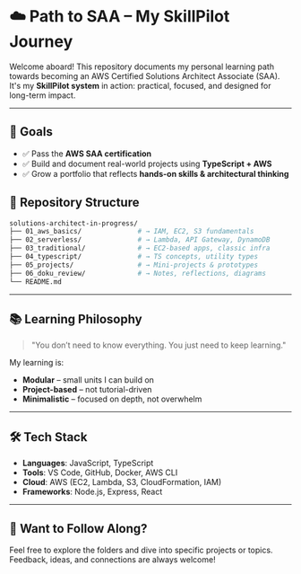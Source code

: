# ☁️ Path to SAA – My SkillPilot Journey

Welcome aboard! This repository documents my personal learning path towards becoming an AWS Certified Solutions Architect Associate (SAA). It's my **SkillPilot system** in action: practical, focused, and designed for long-term impact.

---

## 🚀 Goals

- ✅ Pass the **AWS SAA certification**
- ✅ Build and document real-world projects using **TypeScript + AWS**
- ✅ Grow a portfolio that reflects **hands-on skills & architectural thinking**

## 🧱 Repository Structure

```bash
solutions-architect-in-progress/
├── 01_aws_basics/              # → IAM, EC2, S3 fundamentals
├── 02_serverless/              # → Lambda, API Gateway, DynamoDB
├── 03_traditional/             # → EC2-based apps, classic infra
├── 04_typescript/              # → TS concepts, utility types
├── 05_projects/                # → Mini-projects & prototypes
├── 06_doku_review/             # → Notes, reflections, diagrams
└── README.md
```

---

## 📚 Learning Philosophy

> "You don’t need to know everything. You just need to keep learning."

My learning is:

- **Modular** – small units I can build on
- **Project-based** – not tutorial-driven
- **Minimalistic** – focused on depth, not overwhelm

---

## 🛠️ Tech Stack

- **Languages**: JavaScript, TypeScript
- **Tools**: VS Code, GitHub, Docker, AWS CLI
- **Cloud**: AWS (EC2, Lambda, S3, CloudFormation, IAM)
- **Frameworks**: Node.js, Express, React

---

## 📝 Want to Follow Along?

Feel free to explore the folders and dive into specific projects or topics.  
Feedback, ideas, and connections are always welcome!
